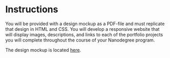 # Instructions
You will be provided with a design mockup as a PDF-file and must replicate that design in HTML and CSS. You will develop a responsive website that will display images, descriptions, and links to each of the portfolio projects you will complete throughout the course of your Nanodegree program.

The design mockup is located [here](https://d17h27t6h515a5.cloudfront.net/topher/2017/November/5a136147_design-mockup-portfolio/design-mockup-portfolio.pdf).
